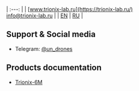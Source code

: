 | :---: |
| [www.trionix-lab.ru](https://trionix-lab.ru/) <br/> [info@trionix-lab.ru](mailto:info@trionix-lab.ru) |
| [EN](index.md) \| [RU](README_RU.md) |

## Support & Social media
* Telegram: [@un_drones](https://t.me/un_drones)

## Products documentation
* [Trionix-6M](/documentation/trionix-6m/trionix-6m_2025.md)

<!-- ## Media, educational project and other things-->